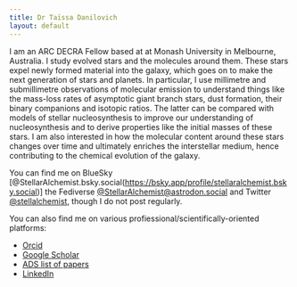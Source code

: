 ```yaml
---
title: Dr Taïssa Danilovich
layout: default
---
```


I am an ARC DECRA Fellow based at at Monash University in Melbourne, Australia. I study evolved stars and the molecules around them. These stars expel newly formed material into the galaxy, which goes on to make the next generation of stars and planets. In particular, I use millimetre and submillimetre observations of molecular emission to understand things like the mass-loss rates of asymptotic giant branch stars, dust formation, their binary companions and isotopic ratios. The latter can be compared with models of stellar nucleosynthesis to improve our understanding of nucleosynthesis and to derive properties like the initial masses of these stars. I am also interested in how the molecular content around these stars changes over time and ultimately enriches the interstellar medium, hence contributing to the chemical evolution of the galaxy.


You can find me on BlueSky [@StellarAlchemist.bsky.social(https://bsky.app/profile/stellaralchemist.bsky.social)] the Fediverse [@StellarAlchemist@astrodon.social](https://astrodon.social/@StellarAlchemist) and Twitter [@stellalchemist](https://twitter.com/stellalchemist), though I do not post regularly.

You can also find me on various profiessional/scientifically-oriented platforms:

* [Orcid](https://orcid.org/0000-0002-1283-6038)
* [Google Scholar](https://scholar.google.be/citations?user=4eCoh3UAAAAJ&hl=en)
* [ADS list of papers](http://tiny.cc/TDanilovichADS)
* [LinkedIn](https://www.linkedin.com/in/taïssa-danilovich-a8b8262a2/)

